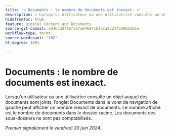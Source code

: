 ```yaml
---
title: '« Documents : le nombre de documents est inexact. »'
description: « Lorsqu’un utilisateur ou une utilisatrice consulte un objet auquel des documents sont joints, l’onglet Documents dans le volet de navigation de gauche peut afficher un nombre inexact de documents. Le nombre affiché est le nombre de documents dans le dossier racine. Les documents des sous-dossiers ne sont pas comptabilisés. »
hidefromtoc: true
feature: Digital Content and Documents
source-git-commit: ad46cd2f9bfab7a64684cb4aca03257b2065d56a
workflow-type: tm+mt
source-wordcount: '102'
ht-degree: 100%

---
```



# Documents : le nombre de documents est inexact.

Lorsqu’un utilisateur ou une utilisatrice consulte un objet auquel des documents sont joints, l’onglet Documents dans le volet de navigation de gauche peut afficher un nombre inexact de documents. Le nombre affiché est le nombre de documents dans le dossier racine. Les documents des sous-dossiers ne sont pas comptabilisés.

_Premier signalement le vendredi 20 juin 2024._
